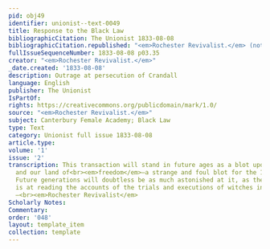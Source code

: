 ```yaml
---
pid: obj49
identifier: unionist--text-0049
title: Response to the Black Law
bibliographicCitation: The Unionist 1833-08-08
bibliographicCitation.republished: "<em>Rochester Revivalist.</em> (not researched)"
fullIssueSequenceNumber: 1833-08-08 p03.35
creator: "<em>Rochester Revivalist.</em>"
_date.created: '1833-08-08'
description: Outrage at persecution of Crandall
language: English
publisher: The Unionist
IsPartOf: 
rights: https://creativecommons.org/publicdomain/mark/1.0/
source: "<em>Rochester Revivalist.</em>"
subject: Canterbury Female Academy; Black Law
type: Text
category: Unionist full issue 1833-08-08
article.type: 
volume: '1'
issue: '2'
transcription: This transaction will stand in future ages as a blot upon that<br><em>free</em>state
  and our land of<br><em>freedom</em>—a strange and foul blot for the 19<br><sup>th</sup>century.
  Future generations will doubtless be as much astonished at it, as the<br>present
  is at reading the accounts of the trials and executions of witches in<br>New-England.”
  –<br><em>Rochester Revivalist</em>
Scholarly Notes: 
Commentary: 
order: '048'
layout: template_item
collection: template
---
```

